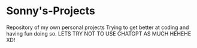 # Sonny's-Projects
Repository of my own personal projects
Trying to get better at coding and having fun doing so.
LETS TRY NOT TO USE CHATGPT AS MUCH HEHEHE XD!


